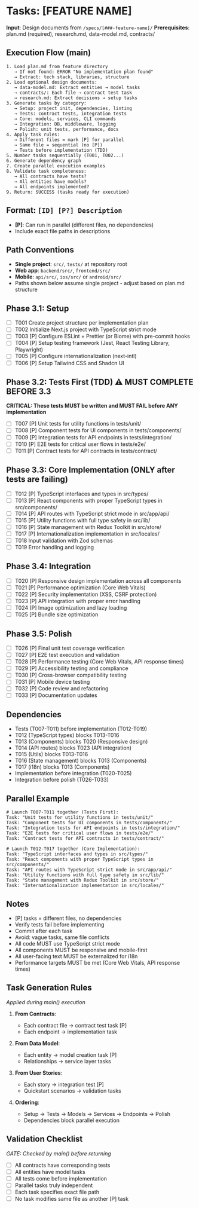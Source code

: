 # Tasks: [FEATURE NAME]

**Input**: Design documents from `/specs/[###-feature-name]/`
**Prerequisites**: plan.md (required), research.md, data-model.md, contracts/

## Execution Flow (main)
```
1. Load plan.md from feature directory
   → If not found: ERROR "No implementation plan found"
   → Extract: tech stack, libraries, structure
2. Load optional design documents:
   → data-model.md: Extract entities → model tasks
   → contracts/: Each file → contract test task
   → research.md: Extract decisions → setup tasks
3. Generate tasks by category:
   → Setup: project init, dependencies, linting
   → Tests: contract tests, integration tests
   → Core: models, services, CLI commands
   → Integration: DB, middleware, logging
   → Polish: unit tests, performance, docs
4. Apply task rules:
   → Different files = mark [P] for parallel
   → Same file = sequential (no [P])
   → Tests before implementation (TDD)
5. Number tasks sequentially (T001, T002...)
6. Generate dependency graph
7. Create parallel execution examples
8. Validate task completeness:
   → All contracts have tests?
   → All entities have models?
   → All endpoints implemented?
9. Return: SUCCESS (tasks ready for execution)
```

## Format: `[ID] [P?] Description`
- **[P]**: Can run in parallel (different files, no dependencies)
- Include exact file paths in descriptions

## Path Conventions
- **Single project**: `src/`, `tests/` at repository root
- **Web app**: `backend/src/`, `frontend/src/`
- **Mobile**: `api/src/`, `ios/src/` or `android/src/`
- Paths shown below assume single project - adjust based on plan.md structure

## Phase 3.1: Setup
- [ ] T001 Create project structure per implementation plan
- [ ] T002 Initialize Next.js project with TypeScript strict mode
- [ ] T003 [P] Configure ESLint + Prettier (or Biome) with pre-commit hooks
- [ ] T004 [P] Setup testing framework (Jest, React Testing Library, Playwright)
- [ ] T005 [P] Configure internationalization (next-intl)
- [ ] T006 [P] Setup Tailwind CSS and Shadcn UI

## Phase 3.2: Tests First (TDD) ⚠️ MUST COMPLETE BEFORE 3.3
**CRITICAL: These tests MUST be written and MUST FAIL before ANY implementation**
- [ ] T007 [P] Unit tests for utility functions in tests/unit/
- [ ] T008 [P] Component tests for UI components in tests/components/
- [ ] T009 [P] Integration tests for API endpoints in tests/integration/
- [ ] T010 [P] E2E tests for critical user flows in tests/e2e/
- [ ] T011 [P] Contract tests for API contracts in tests/contract/

## Phase 3.3: Core Implementation (ONLY after tests are failing)
- [ ] T012 [P] TypeScript interfaces and types in src/types/
- [ ] T013 [P] React components with proper TypeScript types in src/components/
- [ ] T014 [P] API routes with TypeScript strict mode in src/app/api/
- [ ] T015 [P] Utility functions with full type safety in src/lib/
- [ ] T016 [P] State management with Redux Toolkit in src/store/
- [ ] T017 [P] Internationalization implementation in src/locales/
- [ ] T018 Input validation with Zod schemas
- [ ] T019 Error handling and logging

## Phase 3.4: Integration
- [ ] T020 [P] Responsive design implementation across all components
- [ ] T021 [P] Performance optimization (Core Web Vitals)
- [ ] T022 [P] Security implementation (XSS, CSRF protection)
- [ ] T023 [P] API integration with proper error handling
- [ ] T024 [P] Image optimization and lazy loading
- [ ] T025 [P] Bundle size optimization

## Phase 3.5: Polish
- [ ] T026 [P] Final unit test coverage verification
- [ ] T027 [P] E2E test execution and validation
- [ ] T028 [P] Performance testing (Core Web Vitals, API response times)
- [ ] T029 [P] Accessibility testing and compliance
- [ ] T030 [P] Cross-browser compatibility testing
- [ ] T031 [P] Mobile device testing
- [ ] T032 [P] Code review and refactoring
- [ ] T033 [P] Documentation updates

## Dependencies
- Tests (T007-T011) before implementation (T012-T019)
- T012 (TypeScript types) blocks T013-T016
- T013 (Components) blocks T020 (Responsive design)
- T014 (API routes) blocks T023 (API integration)
- T015 (Utils) blocks T013-T016
- T016 (State management) blocks T013 (Components)
- T017 (i18n) blocks T013 (Components)
- Implementation before integration (T020-T025)
- Integration before polish (T026-T033)

## Parallel Example
```
# Launch T007-T011 together (Tests First):
Task: "Unit tests for utility functions in tests/unit/"
Task: "Component tests for UI components in tests/components/"
Task: "Integration tests for API endpoints in tests/integration/"
Task: "E2E tests for critical user flows in tests/e2e/"
Task: "Contract tests for API contracts in tests/contract/"

# Launch T012-T017 together (Core Implementation):
Task: "TypeScript interfaces and types in src/types/"
Task: "React components with proper TypeScript types in src/components/"
Task: "API routes with TypeScript strict mode in src/app/api/"
Task: "Utility functions with full type safety in src/lib/"
Task: "State management with Redux Toolkit in src/store/"
Task: "Internationalization implementation in src/locales/"
```

## Notes
- [P] tasks = different files, no dependencies
- Verify tests fail before implementing
- Commit after each task
- Avoid: vague tasks, same file conflicts
- All code MUST use TypeScript strict mode
- All components MUST be responsive and mobile-first
- All user-facing text MUST be externalized for i18n
- Performance targets MUST be met (Core Web Vitals, API response times)

## Task Generation Rules
*Applied during main() execution*

1. **From Contracts**:
   - Each contract file → contract test task [P]
   - Each endpoint → implementation task
   
2. **From Data Model**:
   - Each entity → model creation task [P]
   - Relationships → service layer tasks
   
3. **From User Stories**:
   - Each story → integration test [P]
   - Quickstart scenarios → validation tasks

4. **Ordering**:
   - Setup → Tests → Models → Services → Endpoints → Polish
   - Dependencies block parallel execution

## Validation Checklist
*GATE: Checked by main() before returning*

- [ ] All contracts have corresponding tests
- [ ] All entities have model tasks
- [ ] All tests come before implementation
- [ ] Parallel tasks truly independent
- [ ] Each task specifies exact file path
- [ ] No task modifies same file as another [P] task